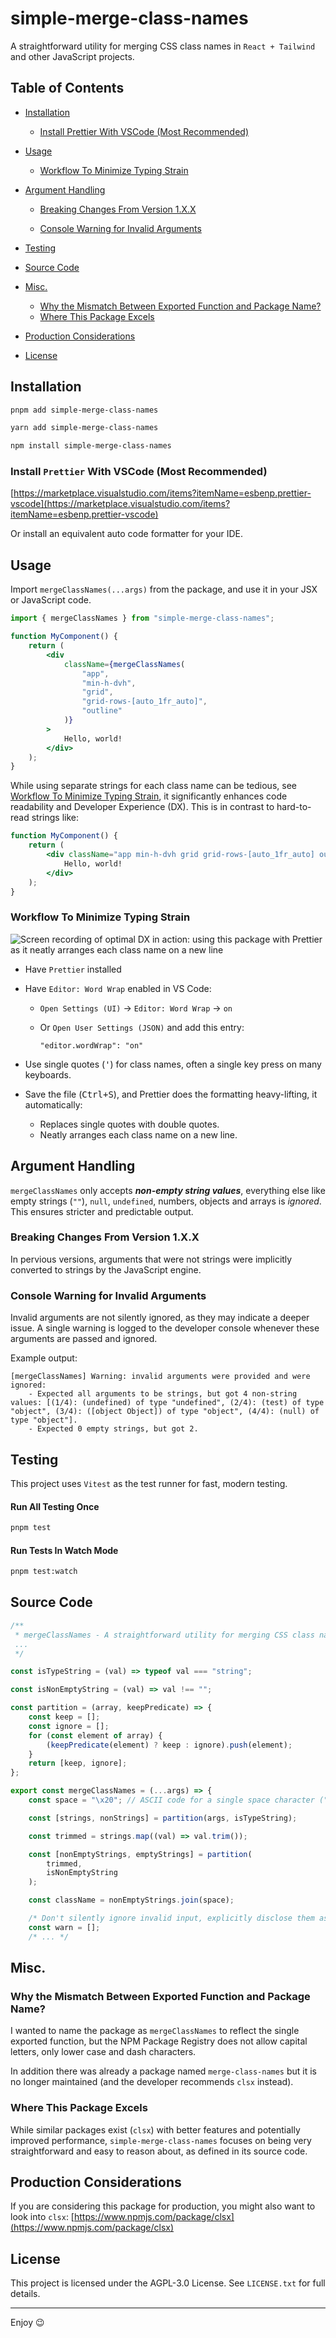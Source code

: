 # simple-merge-class-names

A straightforward utility for merging CSS class names in `React + Tailwind` and other JavaScript projects.

## Table of Contents

-   [Installation](#installation)
    -   [Install Prettier With VSCode (Most Recommended)](#install-prettier-with-vscode-most-recommended)
-   [Usage](#usage)

    -   [Workflow To Minimize Typing Strain](#workflow-to-minimize-typing-strain)

-   [Argument Handling](#argument-handling)

    -   [Breaking Changes From Version 1.X.X](#breaking-changes-from-version-1xx)

    -   [Console Warning for Invalid Arguments](#console-warning-for-invalid-arguments)

-   [Testing](#testing)
-   [Source Code](#source-code)
-   [Misc.](#misc)

    -   [Why the Mismatch Between Exported Function and Package Name?](#why-the-mismatch-between-exported-function-and-package-name)
    -   [Where This Package Excels](#where-this-package-excels)

-   [Production Considerations](#production-considerations)
-   [License](#license)

## Installation

```bash
pnpm add simple-merge-class-names
```

```bash
yarn add simple-merge-class-names
```

```bash
npm install simple-merge-class-names
```

### Install `Prettier` With VSCode (Most Recommended)

[https://marketplace.visualstudio.com/items?itemName=esbenp.prettier-vscode](https://marketplace.visualstudio.com/items?itemName=esbenp.prettier-vscode)

Or install an equivalent auto code formatter for your IDE.

## Usage

Import `mergeClassNames(...args)` from the package, and use it in your JSX or JavaScript code.

```jsx
import { mergeClassNames } from "simple-merge-class-names";

function MyComponent() {
    return (
        <div
            className={mergeClassNames(
                "app",
                "min-h-dvh",
                "grid",
                "grid-rows-[auto_1fr_auto]",
                "outline"
            )}
        >
            Hello, world!
        </div>
    );
}
```

While using separate strings for each class name can be tedious, see [Workflow To Minimize Typing Strain](#workflow-to-minimize-typing-strain), it significantly enhances code readability and Developer Experience (DX). This is in contrast to hard-to-read strings like:

```jsx
function MyComponent() {
    return (
        <div className="app min-h-dvh grid grid-rows-[auto_1fr_auto] outline">
            Hello, world!
        </div>
    );
}
```

### Workflow To Minimize Typing Strain

![Screen recording of optimal DX in action: using this package with Prettier as it neatly arranges each class name on a new line](https://raw.githubusercontent.com/new-AF/simple-merge-class-names/main/.github/images/Reduce%20typing%20strain.gif)

-   Have `Prettier` installed
-   Have `Editor: Word Wrap` enabled in VS Code:

    -   `Open Settings (UI)` → `Editor: Word Wrap` → `on`
    -   Or `Open User Settings (JSON)` and add this entry:

        `"editor.wordWrap": "on"`

-   Use single quotes (<kbd>'</kbd>) for class names, often a single key press on many keyboards.
-   Save the file (<kbd>Ctrl+S</kbd>), and Prettier does the formatting heavy-lifting, it automatically:
    -   Replaces single quotes with double quotes.
    -   Neatly arranges each class name on a new line.

## Argument Handling

`mergeClassNames` only accepts **_non-empty string values_**, everything else like empty strings (`""`), `null`, `undefined`, numbers, objects and arrays is _ignored_. This ensures stricter and predictable output.

### Breaking Changes From Version 1.X.X

In pervious versions, arguments that were not strings were implicitly converted to strings by the JavaScript engine.

### Console Warning for Invalid Arguments

Invalid arguments are not silently ignored, as they may indicate a deeper issue. A single warning is logged to the developer console whenever these arguments are passed and ignored.

Example output:

```plaintext
[mergeClassNames] Warning: invalid arguments were provided and were ignored:
    - Expected all arguments to be strings, but got 4 non-string values: [(1/4): (undefined) of type "undefined", (2/4): (test) of type "object", (3/4): ([object Object]) of type "object", (4/4): (null) of type "object"].
    - Expected 0 empty strings, but got 2.
```

## Testing

This project uses `Vitest` as the test runner for fast, modern testing.

#### Run All Testing Once

```bash
pnpm test
```

#### Run Tests In Watch Mode

```bash
pnpm test:watch
```

## Source Code

```javascript
/**
 * mergeClassNames - A straightforward utility for merging CSS class names in React + Tailwind, and other JavaScript projects.
 ...
 */

const isTypeString = (val) => typeof val === "string";

const isNonEmptyString = (val) => val !== "";

const partition = (array, keepPredicate) => {
    const keep = [];
    const ignore = [];
    for (const element of array) {
        (keepPredicate(element) ? keep : ignore).push(element);
    }
    return [keep, ignore];
};

export const mergeClassNames = (...args) => {
    const space = "\x20"; // ASCII code for a single space character (" "), decimal 32

    const [strings, nonStrings] = partition(args, isTypeString);

    const trimmed = strings.map((val) => val.trim());

    const [nonEmptyStrings, emptyStrings] = partition(
        trimmed,
        isNonEmptyString
    );

    const className = nonEmptyStrings.join(space);

    /* Don't silently ignore invalid input, explicitly disclose them as it may indicate a bigger problem */
    const warn = [];
    /* ... */
```

## Misc.

### Why the Mismatch Between Exported Function and Package Name?

I wanted to name the package as `mergeClassNames` to reflect the single exported function, but the NPM Package Registry does not allow capital letters, only lower case and dash characters.

In addition there was already a package named `merge-class-names` but it is no longer maintained (and the developer recommends `clsx` instead).

### Where This Package Excels

While similar packages exist (`clsx`) with better features and potentially improved performance, `simple-merge-class-names` focuses on being very straightforward and easy to reason about, as defined in its source code.

## Production Considerations

If you are considering this package for production, you might also want to look into `clsx`: [https://www.npmjs.com/package/clsx](https://www.npmjs.com/package/clsx)

## License

This project is licensed under the AGPL-3.0 License. See `LICENSE.txt` for full details.

---

Enjoy 😉
